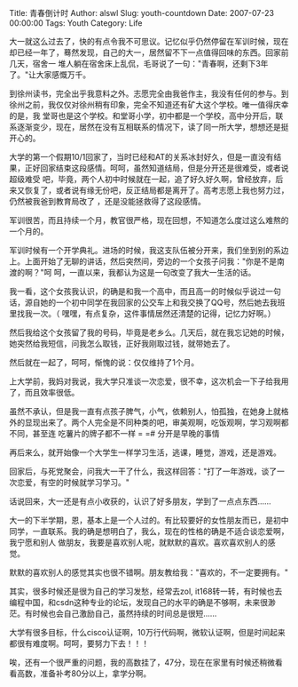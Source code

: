 Title: 青春倒计时
Author: alswl
Slug: youth-countdown
Date: 2007-07-23 00:00:00
Tags: Youth
Category: Life

大一就这么过去了，快的有点令我不可思议。记忆似乎仍然停留在军训时候，现在却已经一年了，蓦然发现，自己的大一，居然留不下一点值得回味的东西。回家前几天，宿舍一
堆人躺在宿舍床上乱侃，毛哥说了一句："青春啊，还剩下3年了。"让大家感慨万千。

到徐州读书，完全出乎我意料之外。志愿完全由我爸作主，我没有任何的参与。到徐州之前，我仅仅对徐州稍有印象，完全不知道还有矿大这个学校。唯一值得庆幸的是，我
堂哥也是这个学校。和堂哥小学，初中都是一个学校，高中分开后，联系逐渐变少，现在，居然在没有互相联系的情况下，读了同一所大学，想想还是挺开心的。

大学的第一个假期10/1回家了，当时已经和AT的关系冰封好久，但是一直没有结果，正好回家结束这段感情。呵呵，虽然知道结局，但是分开还是很难受，或者说超级难受
吧，毕竟，两个人初中时候就在一起，追了好久好久啊，曾经放弃，后来又恢复了，或者说有缘无份吧，反正结局都是离开了。高考志愿上我也努力过，仍然被我爸到教育局改了
，还是没能拯救得了这段感情。

军训很苦，而且持续一个月，教官很严格，现在回想，不知道怎么度过这么难熬的一个月的。

军训时候有一个开学典礼。进场的时候，我这支队伍被分开来，我们坐到别的系边上。上面开始了无聊的讲话，然后突然间，旁边的一个女孩子问我："你是不是南渡的啊？"呵
呵，一直以来，我都认为这是一句改变了我大一生活的话。

我一看，这个女孩我认识，的确是和我一个高中，而且高一的时候似乎说过一句话，源自她的一个初中同学在我回家的公交车上和我交换了QQ号，然后她去我班里找我一次。（
嘿嘿，有点复杂，这件事情居然还清楚的记得，记忆力好啊。）

然后我给这个女孩留了我的号码，毕竟是老乡么。几天后，就在我忘记她的时候，她突然给我短信，问我怎么取钱，正好我刚取过钱，就带她去了。

然后就在一起了，呵呵，惭愧的说：仅仅维持了1个月。

上大学前，我妈对我说，我大学只准谈一次恋爱，很不幸，这次机会一下子给我用了，而且效率很低。

虽然不承认，但是我一直有点孩子脾气，小气，依赖别人，怕孤独，在她身上就格外的显现出来了。两个人完全是不同种类的吧，审美观啊，吃饭观啊，学习观啊都不同，甚至连
吃薯片的牌子都不一样 = =# 分开是早晚的事情

再后来么，就开始像一个大学生一样学习生活，逃课，睡觉，游戏，还是游戏。

回家后，与死党聚会，问我大一干了什么，我这样回答："打了一年游戏，谈了一次恋爱，有空的时候就学习学习。"

话说回来，大一还是有点小收获的，认识了好多朋友，学到了一点点东西……

大一的下半学期，恩，基本上是一个人过的。有比较要好的女性朋友而已，是初中同学，一直联系。我的确是想明白了，我么，现在的性格的确是不适合谈恋爱啊，我宁愿和别人
做朋友，我要是喜欢别人呢，就默默的喜欢。喜欢喜欢别人的感觉。

默默的喜欢别人的感觉其实也很不错啊。朋友教给我："喜欢的，不一定要拥有。"

其实，很多时候还是很为自己的学习发愁，经常去zol,
it168转一转，有时候也去编程中国，和csdn这种专业的论坛，发现自己的水平的确是不够啊，未来很渺茫。有时候也会自己激励自己，虽然持续的时间总是很短……

大学有很多目标，什么cisco认证啊，10万行代码啊，微软认证啊，但是时间起来都很有难度啊。呵呵，要努力下去！！！

唉，还有一个很严重的问题，我的高数挂了，47分，现在在家里有时候还稍微看看高数，准备补考80分以上，拿学分啊。

